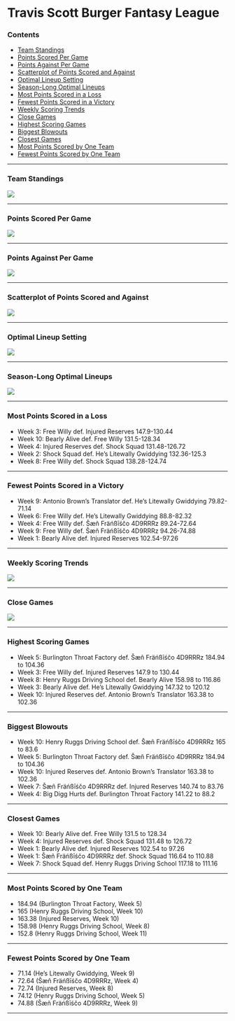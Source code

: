 Travis Scott Burger Fantasy League
================

### Contents

- [Team Standings](#team-standings)
- [Points Scored Per Game](#points-scored-per-game)
- [Points Against Per Game](#points-against-per-game)
- [Scatterplot of Points Scored and
  Against](#scatterplot-of-points-scored-and-against)
- [Optimal Lineup Setting](#optimal-lineup-setting)
- [Season-Long Optimal Lineups](#season-long-optimal-lineups)
- [Most Points Scored in a Loss](#most-points-scored-in-a-loss)
- [Fewest Points Scored in a
  Victory](#fewest-points-scored-in-a-victory)
- [Weekly Scoring Trends](#weekly-scoring-trends)
- [Close Games](#close-games)
- [Highest Scoring Games](#highest-scoring-games)
- [Biggest Blowouts](#biggest-blowouts)
- [Closest Games](#closest-games)
- [Most Points Scored by One Team](#most-points-scored-by-one-team)
- [Fewest Points Scored by One Team](#fewest-points-scored-by-one-team)

------------------------------------------------------------------------

### Team Standings

![](README_files/figure-gfm/unnamed-chunk-2-1.png)<!-- -->

------------------------------------------------------------------------

### Points Scored Per Game

![](README_files/figure-gfm/unnamed-chunk-3-1.png)<!-- -->

------------------------------------------------------------------------

### Points Against Per Game

![](README_files/figure-gfm/unnamed-chunk-4-1.png)<!-- -->

------------------------------------------------------------------------

### Scatterplot of Points Scored and Against

![](README_files/figure-gfm/unnamed-chunk-5-1.png)<!-- -->

------------------------------------------------------------------------

### Optimal Lineup Setting

![](README_files/figure-gfm/unnamed-chunk-6-1.png)<!-- -->

------------------------------------------------------------------------

### Season-Long Optimal Lineups

![](README_files/figure-gfm/unnamed-chunk-7-1.png)<!-- -->

------------------------------------------------------------------------

### Most Points Scored in a Loss

- Week 3: Free Willy def. Injured Reserves 147.9-130.44
- Week 10: Bearly Alive def. Free Willy 131.5-128.34
- Week 4: Injured Reserves def. Shock Squad 131.48-126.72
- Week 2: Shock Squad def. He’s Litewally Gwiddying 132.36-125.3
- Week 8: Free Willy def. Shock Squad 138.28-124.74

------------------------------------------------------------------------

### Fewest Points Scored in a Victory

- Week 9: Antonio Brown’s Translator def. He’s Litewally Gwiddying
  79.82-71.14
- Week 6: Free Willy def. He’s Litewally Gwiddying 88.8-82.32
- Week 4: Free Willy def. Šæñ Fräńßīśčo 4D9RRRz 89.24-72.64
- Week 9: Free Willy def. Šæñ Fräńßīśčo 4D9RRRz 94.26-74.88
- Week 1: Bearly Alive def. Injured Reserves 102.54-97.26

------------------------------------------------------------------------

### Weekly Scoring Trends

![](README_files/figure-gfm/unnamed-chunk-10-1.png)<!-- -->

------------------------------------------------------------------------

### Close Games

![](README_files/figure-gfm/unnamed-chunk-11-1.png)<!-- -->

------------------------------------------------------------------------

### Highest Scoring Games

- Week 5: Burlington Throat Factory def. Šæñ Fräńßīśčo 4D9RRRz 184.94 to
  104.36
- Week 3: Free Willy def. Injured Reserves 147.9 to 130.44
- Week 8: Henry Ruggs Driving School def. Bearly Alive 158.98 to 116.86
- Week 3: Bearly Alive def. He’s Litewally Gwiddying 147.32 to 120.12
- Week 10: Injured Reserves def. Antonio Brown’s Translator 163.38 to
  102.36

------------------------------------------------------------------------

### Biggest Blowouts

- Week 10: Henry Ruggs Driving School def. Šæñ Fräńßīśčo 4D9RRRz 165 to
  83.6
- Week 5: Burlington Throat Factory def. Šæñ Fräńßīśčo 4D9RRRz 184.94 to
  104.36
- Week 10: Injured Reserves def. Antonio Brown’s Translator 163.38 to
  102.36
- Week 7: Šæñ Fräńßīśčo 4D9RRRz def. Injured Reserves 140.74 to 83.76
- Week 4: Big Digg Hurts def. Burlington Throat Factory 141.22 to 88.2

------------------------------------------------------------------------

### Closest Games

- Week 10: Bearly Alive def. Free Willy 131.5 to 128.34
- Week 4: Injured Reserves def. Shock Squad 131.48 to 126.72
- Week 1: Bearly Alive def. Injured Reserves 102.54 to 97.26
- Week 1: Šæñ Fräńßīśčo 4D9RRRz def. Shock Squad 116.64 to 110.88
- Week 7: Shock Squad def. Henry Ruggs Driving School 117.18 to 111.16

------------------------------------------------------------------------

### Most Points Scored by One Team

- 184.94 (Burlington Throat Factory, Week 5)
- 165 (Henry Ruggs Driving School, Week 10)
- 163.38 (Injured Reserves, Week 10)
- 158.98 (Henry Ruggs Driving School, Week 8)
- 152.8 (Henry Ruggs Driving School, Week 11)

------------------------------------------------------------------------

### Fewest Points Scored by One Team

- 71.14 (He’s Litewally Gwiddying, Week 9)
- 72.64 (Šæñ Fräńßīśčo 4D9RRRz, Week 4)
- 72.74 (Injured Reserves, Week 8)
- 74.12 (Henry Ruggs Driving School, Week 5)
- 74.88 (Šæñ Fräńßīśčo 4D9RRRz, Week 9)

------------------------------------------------------------------------

